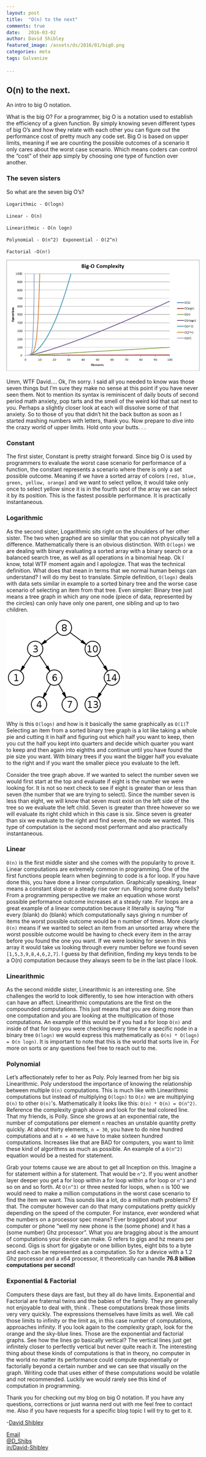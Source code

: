 ```yaml
---
layout: post
title:  "O(n) to the next"
comments: true
date:   2016-03-02
author: David Shibley
featured_image: /assets/ds/2016/01/bigO.png
categories: meta
tags: Galvanize

---
```

## O(n) to the next.
An intro to big O notation.

What is the big O? For a programmer, big O is a notation used to establish the efficiency of a given function. By simply knowing seven different types of big O’s and how they relate with each other you can figure out the performance cost of pretty much any code set. Big O is based on upper limits, meaning if we are counting the possible outcomes of a scenario it only cares about the worst case scenario. Which means coders can control the “cost” of their app simply by choosing one type of function over another.

### The seven sisters

So what are the seven big O’s?

`Logarithmic - O(logn)`

`Linear - O(n)`

`Linearithmic - O(n logn)`

`Polynomial - O(n^2)
`
`Exponential - O(2^n)`

`Factorial -O(n!)`

  ![Current Directory](/assets/ds/2016/03/complexity.png)

Umm, WTF David….
Ok, I’m sorry. I said all you needed to know was those seven things but I’m sure they make no sense at this point if you have never seen them. Not to mention its syntax is reminiscent of daily bouts of second period math anxiety, pop tarts and the smell of the weird kid that sat next to you. Perhaps a slightly closer look at each will dissolve some of that anxiety. So to those of you that didn’t hit the back button as soon as I started mashing numbers with letters, thank you. Now prepare to dive into the crazy world of upper limits. Hold onto your butts. . .

### Constant

The first sister, Constant is pretty straight forward. Since big O is used by programmers to evaluate the worst case scenario for performance of a function, the constant represents a scenario where there is only a set possible outcome. Meaning if we have a sorted array of colors `[red, blue, green, yellow, orange]` and we want to select yellow, it would take only once to select yellow since it is in the fourth spot of the array we can select it by its position. This is the fastest possible performance.  It is practically instantaneous.

### Logarithmic

As the second sister, Logarithmic sits right on the shoulders of her other sister. The two when graphed are so similar that you can not physically tell a difference. Mathematically there is an obvious distinction. With `O(logn)` we are dealing with binary evaluating a sorted array with a binary search or a balanced search tree, as well as all operations in a binomial heap. Ok I know, total WTF moment again and I apologize. That was the technical definition. What does that mean in terms that we normal human beings can understand? I will do my best to translate. Simple definition, `O(logn)` deals with data sets similar in example to a sorted binary tree and the worse case scenario of selecting an item from that tree. Even simpler: Binary tree just means a tree graph in which any one node (piece of data, represented by the circles) can only have only one parent, one sibling and up to two children.

  ![Current Directory](/assets/ds/2016/03/btree.png)

Why is this `O(logn)` and how is it basically the same graphically as `O(1)`? Selecting an item from a sorted binary tree graph is a lot like taking a whole pie and cutting it in half and figuring out which half you want to keep, then you cut the half you kept into quarters and decide which quarter you want to keep and then again into eighths and continue until you have found the pie size you want. With binary trees if you want the bigger half you evaluate to the right and if you want the smaller piece you evaluate to the left.

Consider the tree graph above. If we wanted to select the number seven we would first start at the top and evaluate if eight is the number we were looking for. It is not so next check to see if eight is greater than or less than seven (the number that we are trying to select). Since the number seven is less than eight, we will know that seven must exist on the left side of the tree so we evaluate the left child. Seven is greater than three however so we will evaluate its right child which in this case is six. Since seven is greater than six we evaluate to the right and find seven, the node we wanted. This type of computation is the second most performant and also practically instantaneous.

### Linear

`O(n)` is the first middle sister and she comes with the popularity to prove it. Linear computations are extremely common in programming. One of the first functions people learn when beginning to code is a for loop. If you have done this, you have done a linear computation. Graphically speaking, linear means a constant slope or a steady rise over run. Ringing some dusty bells? From a programming perspective we make an equation whose worst possible performance outcome increases at a steady rate. For loops are a great example of a linear computation because it literally is saying “for every (blank) do (blank) which computationally says giving n number of items the worst possible outcome would be n number of times. More clearly `O(n)` means if we wanted to select an item from an unsorted array where the worst possible outcome would be having to check every item in the array before you found the one you want. If we were looking for seven in this array it would take us looking through every number before we found seven `[1,5,3,9,8,4,6,2,7]`. I guess by that definition, finding my keys tends to be a O(n) computation because they always seem to be in the last place I look.

### Linearithmic

As the second middle sister, Linearithmic is an interesting one. She challenges the world to look differently, to see how interaction with others can have an affect. Linearithmic computations are the first on the compounded computations. This just means that you are doing more than one computation and you are looking at the multiplication of those computations. An example of this would be if you had a for loop `O(n)` and inside of that for loop you were checking every time for a specific node in a binary tree `O(logn)` we would express this mathematically as `O(n) * O(logn) = O(n logn)`. It is important to note that this is the world that sorts live in. For more on sorts or any questions feel free to reach out to me.

### Polynomial

Let’s affectionately refer to her as Poly. Poly learned from her big sis Linearithmic. Poly understood the importance of knowing the relationship between multiple `O(n)` computations. This is much like with Linearithmic computations but instead of multiplying `O(logn)` to `O(n)` we are multiplying `O(n)` to other `O(n)`'s. Mathematically it looks like this: `O(n) * O(n) = O(n^2)`. Reference the complexity graph above and look for the teal colored line. That my friends, is Polly. Since she grows at an exponential rate, the number of computations per element `n` reaches an unstable quantity pretty quickly. At about thirty elements, `n = 30`, you have to do nine hundred computations and at `n = 40` we have to make sixteen hundred computations. Increases like that are BAD for computers, you want to limit these kind of algorithms as much as possible. An example of a `O(n^2)` equation would be a nested for statement.

Grab your totems cause we are about to get all Inception on this. Imagine a for statement within a for statement. That would be `n^2`. If you went another layer deeper you get a for loop within a for loop within a for loop or `n^3` and so on and so forth. At `O(n^3)` or three nested for loops, when `n` is 100 we would need to make a million computations in the worst case scenario to find the item we want. This sounds like a lot, do a million math problems? Ef that. The computer however can do that many computations pretty quickly depending on the speed of the computer. For instance, ever wondered what the numbers on a processor spec means? Ever bragged about your computer or phone “well my new phone is the (some phone) and it has a (some number) Ghz processor”. What you are bragging about is the amount of computations your device can make. G refers to gigs and hz means per second. Gigs is short for gigabyte or one billion bytes, eight bits to a byte and each can be represented as a computation. So for a device with a 1.2 Ghz processor and a x64 processor, it theoretically can handle __76.8 billion computations per second!__

### Exponential & Factorial

Computers these days are fast, but they all do have limits. Exponential and Factorial are fraternal twins and the babies of the family. They are generally not enjoyable to deal with, think . These computations break those limits very very quickly. The expressions themselves have limits as well. We call those limits to infinity or the limit as, in this case number of computations, approaches infinity. If you look again to the complexity graph, look for the orange and the sky-blue lines. Those are the exponential and factorial graphs. See how the lines go basically vertical? The vertical lines just get infinitely closer to perfectly vertical but never quite reach it. The interesting thing about these kinds of computations is that in theory, no computer in the world no matter its performance could compute exponentially or factorially beyond a certain number and we can see that visually on the graph. Writing code that uses either of these computations would be volatile and not recommended. Luckily we would rarely see this kind of computation in programming.

Thank you for checking out my blog on big O notation. If you have any questions, corrections or just wanna nerd out with me feel free to contact me. Also if you have requests for a specific blog topic I will try to get to it.

-[David Shibley](davidjshibley@gmail.com)                            

 [Email](davidjshibley@gmail.com)  
 [@D_Shibs](https://twitter.com/D_Shibs)  
 [in/David-Shibley](https://www.linkedin.com/in/davidshibley)  
